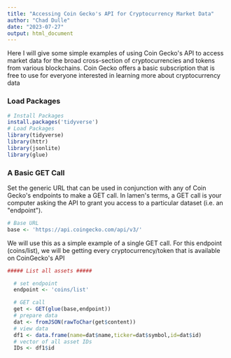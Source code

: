 ```yaml
---
title: "Accessing Coin Gecko's API for Cryptocurrency Market Data"
author: "Chad Dulle"
date: "2023-07-27"
output: html_document
---
```


Here I will give some simple examples of using Coin Gecko's API to access market data for the broad cross-section of cryptocurrencies and tokens from various blockchains. Coin Gecko offers a basic subscription that is free to use for everyone interested in learning more about cryptocurrency data

### Load Packages

```r
# Install Packages
install.packages('tidyverse')
# Load Packages
library(tidyverse)
library(httr)
library(jsonlite)
library(glue)
```

### A Basic GET Call
Set the generic URL that can be used in conjunction with any of Coin Gecko's endpoints to make a GET call. In lamen's terms, a GET call is your computer asking the API to grant you access to a particular dataset (i.e. an "endpoint").

```r
# Base URL
base <- 'https://api.coingecko.com/api/v3/'
```

We will use this as a simple example of a single GET call. For this endpoint (coins/list), we will be getting every cryptocurrency/token that is available on CoinGecko's API

```r
##### List all assets #####  

  # set endpoint
  endpoint <- 'coins/list'

  # GET call
  get <- GET(glue(base,endpoint))
  # prepare data
  dat <- fromJSON(rawToChar(get$content))
  # view data
  df1 <- data.frame(name=dat$name,ticker=dat$symbol,id=dat$id)
  # vector of all asset IDs
  IDs <- df1$id
```
